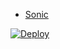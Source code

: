 
* [Sonic](https//t.me/u660p)

[![Deploy](https://www.herokucdn.com/deploy/button.svg)](https://heroku.com/deploy?template=https://github.com/dev-sonic/youtube-bot/tree/main)
